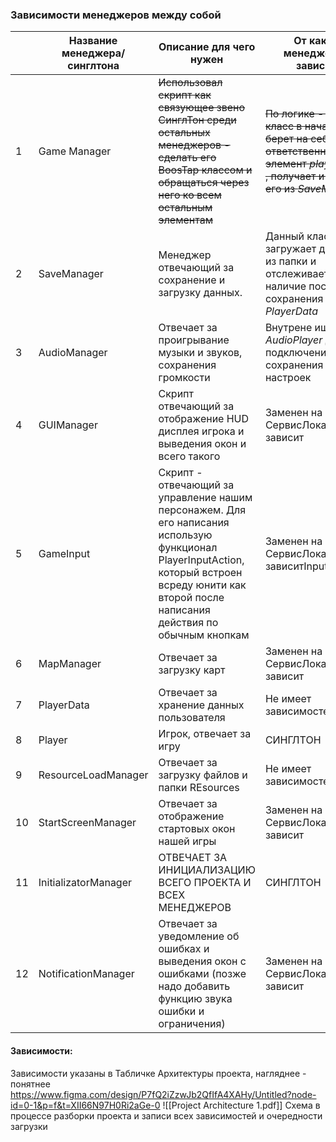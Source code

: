 ### Зависимости менеджеров между собой

|     | Название менеджера/ синглтона | Описание для чего нужен                                                                                                                                                                           | От каких менеджеров зависит                                                                                                             | син-тон |
| --- | ----------------------------- | ------------------------------------------------------------------------------------------------------------------------------------------------------------------------------------------------- | --------------------------------------------------------------------------------------------------------------------------------------- | ------- |
| 1   | Game Manager                  | ~~Использовал скрипт как связующее звено СинглТон среди остальных менеджеров - сделать его BoosTap классом и обращаться через него ко всем остальным элементам~~                                  | ~~По логике - этот класс в начале игры берет на себя ответственность за элемент *playerData* , получает и хранит его из *SaveManager*~~ | -       |
| 2   | SaveManager                   | Менеджер отвечающий за сохранение и загрузку данных.                                                                                                                                              | Данный класс загружает данные из папки и отслеживает наличие последнего сохранения *PlayerData*                                         | -       |
| 3   | AudioManager                  | Отвечает за проигрывание музыки и звуков, сохранения громкости                                                                                                                                    | Внутрене ищет *AudioPlayer* для подключения и сохранения настроек                                                                       | -       |
| 4   | GUIManager                    | Скрипт отвечающий за отображение HUD дисплея игрока и выведения окон и всего такого                                                                                                               | Заменен на СервисЛокатор и не зависит                                                                                                   | -       |
| 5   | GameInput                     | Скрипт - отвечающий за управление нашим персонажем. Для его написания использую функционал PlayerInputAction, который встроен всреду юнити как второй после написания действия по обычным кнопкам | Заменен на СервисЛокатор и не зависитInputAction*,                                                                                      | -       |
| 6   | MapManager                    | Отвечает за загрузку карт                                                                                                                                                                         | Заменен на СервисЛокатор и не зависит                                                                                                   |         |
| 7   | PlayerData                    | Отвечает за хранение данных пользователя                                                                                                                                                          | Не имеет зависимостей                                                                                                                   |         |
| 8   | Player                        | Игрок, отвечает за игру                                                                                                                                                                           | СИНГЛТОН                                                                                                                                |         |
| 9   | ResourceLoadManager           | Отвечает за загрузку файлов и папки REsources                                                                                                                                                     | Не имеет зависимостей                                                                                                                   |         |
| 10  | StartScreenManager            | Отвечает за отображение стартовых окон нашей игры                                                                                                                                                 | Заменен на СервисЛокатор и не зависит                                                                                                   |         |
| 11  | InitializatorManager          | ОТВЕЧАЕТ ЗА ИНИЦИАЛИЗАЦИЮ ВСЕГО ПРОЕКТА И ВСЕХ МЕНЕДЖЕРОВ                                                                                                                                         | СИНГЛТОН                                                                                                                                |         |
| 12  | NotificationManager           | Отвечает за уведомление об ошибках и выведения окон с ошибками (позже надо добавить функцию звука ошибки и ограничения)                                                                           | Заменен на СервисЛокатор и не зависит                                                                                                   |         |

#### Зависимости:
Зависимости указаны в Табличке Архитектуры проекта, нагляднее - понятнее
https://www.figma.com/design/P7fQ2iZzwJb2QfIfA4XAHy/Untitled?node-id=0-1&p=f&t=XII66N97H0Ri2aGe-0
![[Project Architecture 1.pdf]]
Схема в процессе разборки проекта и записи всех зависимостей и очередности загрузки 
